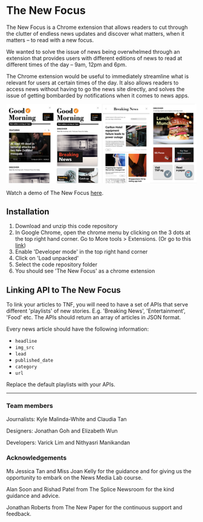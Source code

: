 # The New Focus

The New Focus is a Chrome extension that allows readers to cut through the clutter of endless news updates and discover what matters, when it matters – to read with a new focus.

We wanted to solve the issue of news being overwhelmed through an extension that provides users with different editions of news to read at different times of the day – 9am, 12pm and 6pm. 

The Chrome extension would be useful to immediately streamline what is relevant for users at certain times of the day. It also allows readers to access news without having to go the news site directly, and solves the issue of getting bombarded by notifications when it comes to news apps.

![Screenshots](/screenshot.png?raw=true "Screenshots")

Watch a demo of The New Focus [here](https://www.youtube.com/watch?v=_lQx1N6UFt0).

## Installation

1. Download and unzip this code repository
2. In Google Chrome, open the chrome menu by clicking on the 3 dots at the top right hand corner. Go to More tools > Extensions. (Or go to this [link](chrome://extensions/))
3. Enable 'Developer mode' in the top right hand corner
4. Click on 'Load unpacked'
5. Select the code repository folder
6. You should see 'The New Focus' as a chrome extension

## Linking API to The New Focus

To link your articles to TNF, you will need to have a set of APIs that serve different 'playlists' of new stories. E.g. 'Breaking News', 'Entertainment', 'Food' etc. The APIs should return an array of articles in JSON format.

Every news article should have the following information:
- `headline`
- `img_src`
- `lead`
- `published_date`
- `category`
- `url`

Replace the default playlists with your APIs.

---

### Team members
Journalists: Kyle Malinda-White and Claudia Tan

Designers: Jonathan Goh and Elizabeth Wun

Developers: Varick Lim and Nithyasri Manikandan

### Acknowledgements
Ms Jessica Tan and Miss Joan Kelly for the guidance and for giving us the opportunity to embark on the News Media Lab course.

Alan Soon and Rishad Patel from The Splice Newsroom for the kind guidance and advice.

Jonathan Roberts from The New Paper for the continuous support and feedback.
